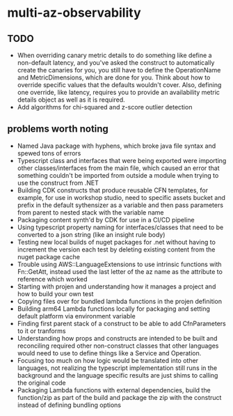 # multi-az-observability

## TODO

- When overriding canary metric details to do something like define a non-default latency, and you've asked the construct to automatically create the canaries for you, you still have to define the OperationName and MetricDimensions, which are done for you. Think about how to override specific values that the defaults wouldn't cover. Also, defining one override, like latency, requires you to provide an availability metric details object as well as it is required.
- Add algorithms for chi-squared and z-score outlier detection

## problems worth noting

- Named Java package with hyphens, which broke java file syntax and spewed tons of errors
- Typescript class and interfaces that were being exported were importing other classes/interfaces
from the main file, which caused an error that something couldn't be imported from outside a module
when trying to use the construct from .NET
- Building CDK constructs that produce reusable CFN templates, for example, for use in workshop studio,
need to specific assets bucket and prefix in the default sythensizer as a variable and then pass parameters from parent
to nested stack with the variable name
- Packaging content synth'd by CDK for use in a CI/CD pipeline
- Using typescript property naming for interfaces/classes that need to be converted to a json string (like an insight rule body)
- Testing new local builds of nuget packages for .net without having to increment the version each test by deleting 
existing content from the nuget package cache
- Trouble using AWS::LanguageExtensions to use intrinsic functions with Fn::GetAtt, instead used the last letter of the az 
name as the attribute to reference which worked
- Starting with projen and understanding how it manages a project and how to build your own test
- Copying files over for bundled lambda functions in the projen definition
- Building arm64 Lambda functions locally for packaging and setting default platform via environment variable
- Finding first parent stack of a construct to be able to add CfnParameters to it or tranforms
- Understanding how props and constructs are intended to be built and reconciling required other non-construct classes that other languages would need to use to define things like a Service and Operation.
- Focusing too much on how logic would be translated into other languages, not realizing the typescript implementation still
runs in the background and the language specific results are just shims to calling the original code
- Packaging Lambda functions with external dependencies, build the function/zip as part of the build and package the zip with the construct instead of defining bundling options